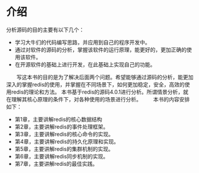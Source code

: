 # 介绍

分析源码的目的主要有以下几个：
* 学习大牛们的代码编写思路，并应用到自己的程序开发中。
* 通过对软件的源码的分析，掌握该软件的运行原理，能更好的，更加正确的使用该软件。
* 在开源软件的基础上进行开发，在此基础上实现自己的功能。

&emsp;&emsp;写这本书的目的是为了解决后面两个问题。希望能够通过源码的分析，能更加深入的掌握redis的使用，并掌握在不同场景下，如何更加稳定，安全，高效的使用redis的理论和方法。
本书基于redis的源码4.0.1进行分析。所谓情景分析，就在理解其核心原理的条件下，对各种使用的场景进行分析。
&emsp;&emsp;本书的内容安排如下：
* 第1章，主要讲解redis的核心数据结构
* 第2章，主要讲解redis的事件处理框架。
* 第3章，主要讲解redis的核心命令的实现。
* 第4章，主要讲解redis的持久化原理和实现。
* 第5章，主要讲解redis的集群机制的实现。
* 第6章，主要讲解redis同步机制的实现。
* 第7章，主要讲解redis的最佳实践。
